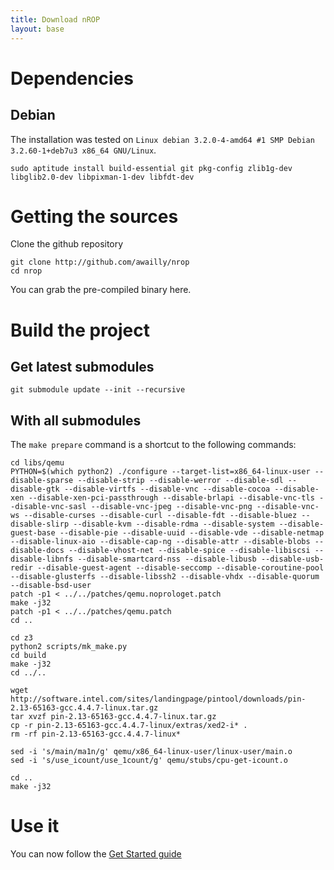 ```yaml
---
title: Download nROP
layout: base
---
```


# Dependencies

## Debian

The installation was tested on `Linux debian 3.2.0-4-amd64 #1 SMP Debian 3.2.60-1+deb7u3 x86_64 GNU/Linux`.

    sudo aptitude install build-essential git pkg-config zlib1g-dev libglib2.0-dev libpixman-1-dev libfdt-dev 

# Getting the sources

Clone the github repository

    git clone http://github.com/awailly/nrop
    cd nrop

You can grab the pre-compiled binary here.

# Build the project

## Get latest submodules

    git submodule update --init --recursive

## With all submodules

The `make prepare` command is a shortcut to the following commands:

    cd libs/qemu
    PYTHON=$(which python2) ./configure --target-list=x86_64-linux-user --disable-sparse --disable-strip --disable-werror --disable-sdl --disable-gtk --disable-virtfs --disable-vnc --disable-cocoa --disable-xen --disable-xen-pci-passthrough --disable-brlapi --disable-vnc-tls --disable-vnc-sasl --disable-vnc-jpeg --disable-vnc-png --disable-vnc-ws --disable-curses --disable-curl --disable-fdt --disable-bluez --disable-slirp --disable-kvm --disable-rdma --disable-system --disable-guest-base --disable-pie --disable-uuid --disable-vde --disable-netmap --disable-linux-aio --disable-cap-ng --disable-attr --disable-blobs --disable-docs --disable-vhost-net --disable-spice --disable-libiscsi --disable-libnfs --disable-smartcard-nss --disable-libusb --disable-usb-redir --disable-guest-agent --disable-seccomp --disable-coroutine-pool --disable-glusterfs --disable-libssh2 --disable-vhdx --disable-quorum --disable-bsd-user
    patch -p1 < ../../patches/qemu.noprologet.patch
    make -j32
    patch -p1 < ../../patches/qemu.patch
    cd ..

    cd z3
    python2 scripts/mk_make.py
    cd build
    make -j32
    cd ../..

    wget http://software.intel.com/sites/landingpage/pintool/downloads/pin-2.13-65163-gcc.4.4.7-linux.tar.gz
    tar xvzf pin-2.13-65163-gcc.4.4.7-linux.tar.gz
    cp -r pin-2.13-65163-gcc.4.4.7-linux/extras/xed2-i* .
    rm -rf pin-2.13-65163-gcc.4.4.7-linux*

    sed -i 's/main/ma1n/g' qemu/x86_64-linux-user/linux-user/main.o
    sed -i 's/use_icount/use_1count/g' qemu/stubs/cpu-get-icount.o

    cd ..
    make -j32

# Use it

You can now follow the [Get Started guide](http://aurelien.wail.ly/nrop/getstarted)
